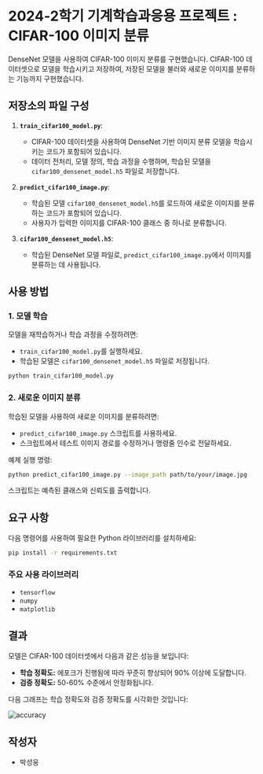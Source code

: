 # 2024-2학기 기계학습과응용 프로젝트 : CIFAR-100 이미지 분류

DenseNet 모델을 사용하여 CIFAR-100 이미지 분류를 구현했습니다. CIFAR-100 데이터셋으로 모델을 학습시키고 저장하여, 저장된 모델을 불러와 새로운 이미지를 분류하는 기능까지 구현했습니다.

## 저장소의 파일 구성

1. **`train_cifar100_model.py`**:
   - CIFAR-100 데이터셋을 사용하여 DenseNet 기반 이미지 분류 모델을 학습시키는 코드가 포함되어 있습니다.
   - 데이터 전처리, 모델 정의, 학습 과정을 수행하며, 학습된 모델을 `cifar100_densenet_model.h5` 파일로 저장합니다.

2. **`predict_cifar100_image.py`**:
   - 학습된 모델 `cifar100_densenet_model.h5`를 로드하여 새로운 이미지를 분류하는 코드가 포함되어 있습니다.
   - 사용자가 입력한 이미지를 CIFAR-100 클래스 중 하나로 분류합니다.

3. **`cifar100_densenet_model.h5`**:
   - 학습된 DenseNet 모델 파일로, `predict_cifar100_image.py`에서 이미지를 분류하는 데 사용됩니다.

## 사용 방법

### 1. 모델 학습

모델을 재학습하거나 학습 과정을 수정하려면:

- `train_cifar100_model.py`를 실행하세요.
- 학습된 모델은 `cifar100_densenet_model.h5` 파일로 저장됩니다.

```bash
python train_cifar100_model.py
```

### 2. 새로운 이미지 분류

학습된 모델을 사용하여 새로운 이미지를 분류하려면:

- `predict_cifar100_image.py` 스크립트를 사용하세요.
- 스크립트에서 테스트 이미지 경로를 수정하거나 명령줄 인수로 전달하세요.

예제 실행 명령:

```bash
python predict_cifar100_image.py --image_path path/to/your/image.jpg
```

스크립트는 예측된 클래스와 신뢰도를 출력합니다.

## 요구 사항

다음 명령어를 사용하여 필요한 Python 라이브러리를 설치하세요:

```bash
pip install -r requirements.txt
```

### 주요 사용 라이브러리

- `tensorflow`
- `numpy`
- `matplotlib`

## 결과

모델은 CIFAR-100 데이터셋에서 다음과 같은 성능을 보입니다:

- **학습 정확도:** 에포크가 진행됨에 따라 꾸준히 향상되어 90% 이상에 도달합니다.
- **검증 정확도:** 50-60% 수준에서 안정화됩니다.

다음 그래프는 학습 정확도와 검증 정확도를 시각화한 것입니다:

![accuracy](https://github.com/user-attachments/assets/b9adf5a0-2003-4942-a64d-e26f70a2226e)


## 작성자

- 박성웅


